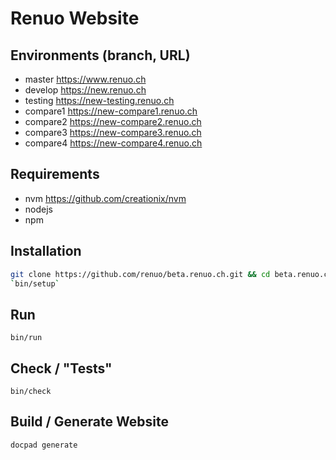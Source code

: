 # Renuo Website

## Environments (branch, URL)

* master <https://www.renuo.ch>
* develop <https://new.renuo.ch>
* testing <https://new-testing.renuo.ch>
* compare1 <https://new-compare1.renuo.ch>
* compare2 <https://new-compare2.renuo.ch>
* compare3 <https://new-compare3.renuo.ch>
* compare4 <https://new-compare4.renuo.ch>

## Requirements

* nvm <https://github.com/creationix/nvm>
* nodejs
* npm

## Installation

```sh
git clone https://github.com/renuo/beta.renuo.ch.git && cd beta.renuo.ch
`bin/setup`
```

## Run

`bin/run`

## Check / "Tests"

`bin/check`

## Build / Generate Website

`docpad generate`
